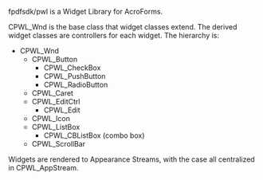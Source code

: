 fpdfsdk/pwl is a Widget Library for AcroForms.

CPWL_Wnd is the base class that widget classes extend. The derived widget
classes are controllers for each widget. The hierarchy is:

* CPWL_Wnd
    * CPWL_Button
        * CPWL_CheckBox
        * CPWL_PushButton
        * CPWL_RadioButton
    * CPWL_Caret
    * CPWL_EditCtrl
        * CPWL_Edit
    * CPWL_Icon
    * CPWL_ListBox
        * CPWL_CBListBox (combo box)
    * CPWL_ScrollBar

Widgets are rendered to Appearance Streams, with the case all centralized in
CPWL_AppStream.

